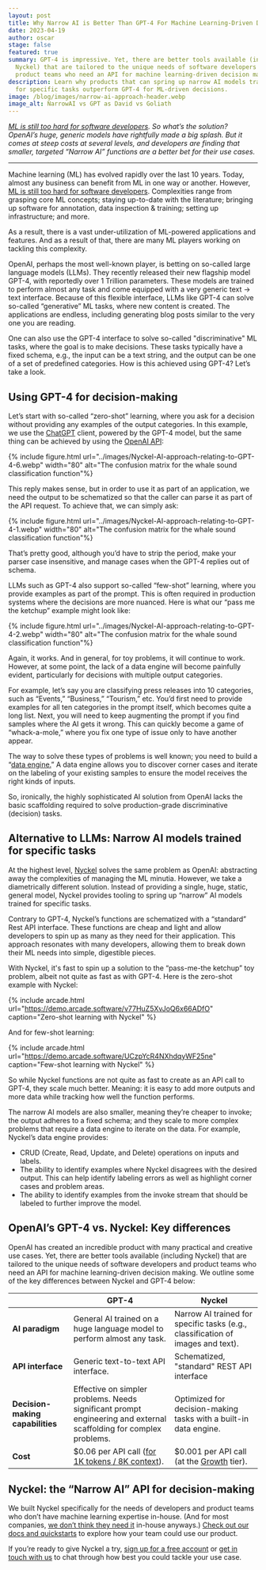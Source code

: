```yaml
---
layout: post
title: Why Narrow AI is Better Than GPT-4 For Machine Learning-Driven Decisions
date: 2023-04-19
author: oscar
stage: false
featured: true
summary: GPT-4 is impressive. Yet, there are better tools available (including
  Nyckel) that are tailored to the unique needs of software developers and
  product teams who need an API for machine learning-driven decision making.
description: Learn why products that can spring up narrow AI models trained
  for specific tasks outperform GPT-4 for ML-driven decisions.
image: /blog/images/narrow-ai-approach-header.webp
image_alt: NarrowAI vs GPT as David vs Goliath
---
```


*[ML is still too hard for software developers](https://www.nyckel.com/blog/ml-too-hard-for-software-developers/). So what’s the solution? OpenAI’s huge, generic models have rightfully made a big splash. But it comes at steep costs at several levels, and developers are finding that smaller, targeted “Narrow AI” functions are a better bet for their use cases.*

- - -

Machine learning (ML) has evolved rapidly over the last 10 years. Today, almost any business can benefit from ML in one way or another. However, [ML is still too hard for software developers](https://www.nyckel.com/blog/ml-too-hard-for-software-developers/). Complexities range from grasping core ML concepts; staying up-to-date with the literature; bringing up software for annotation, data inspection & training; setting up infrastructure; and more.

As a result, there is a vast under-utilization of ML-powered applications and features. And as a result of that, there are many ML players working on tackling this complexity.

OpenAI, perhaps the most well-known player, is betting on so-called large language models (LLMs). They recently released their new flagship model GPT-4, with reportedly over 1 Trillion parameters. These models are trained to perform almost any task and come equipped with a very generic text → text interface. Because of this flexible interface, LLMs like GPT-4 can solve so-called “generative” ML tasks, where new content is created. The applications are endless, including generating blog posts similar to the very one you are reading.

One can also use the GPT-4 interface to solve so-called "discriminative" ML tasks, where the goal is to make decisions. These tasks typically have a fixed schema, e.g., the input can be a text string, and the output can be one of a set of predefined categories. How is this achieved using GPT-4? Let’s take a look.

## Using GPT-4 for decision-making

Let’s start with so-called “zero-shot” learning, where you ask for a decision without providing any examples of the output categories. In this example, we use the [ChatGPT](https://openai.com/chatgpt) client, powered by the GPT-4 model, but the same thing can be achieved by using the [OpenAI API](https://platform.openai.com/docs/introduction):

{% include figure.html url="../images/Nyckel-AI-approach-relating-to-GPT-4-6.webp" width="80" alt="The confusion matrix for the whale sound classification function"%}

This reply makes sense, but in order to use it as part of an application, we need the output to be schematized so that the caller can parse it as part of the API request. To achieve that, we can simply ask:

{% include figure.html url="../images/Nyckel-AI-approach-relating-to-GPT-4-1.webp" width="80" alt="The confusion matrix for the whale sound classification function"%}

That’s pretty good, although you’d have to strip the period, make your parser case insensitive, and manage cases when the GPT-4 replies out of schema.

LLMs such as GPT-4 also support so-called “few-shot” learning, where you provide examples as part of the prompt. This is often required in production systems where the decisions are more nuanced. Here is what our “pass me the ketchup” example might look like:

{% include figure.html url="../images/Nyckel-AI-approach-relating-to-GPT-4-2.webp" width="80" alt="The confusion matrix for the whale sound classification function"%}

Again, it works. And in general, for toy problems, it will continue to work. However, at some point, the lack of a data engine will become painfully evident, particularly for decisions with multiple output categories.

For example, let’s say you are classifying press releases into 10 categories, such as “Events,” “Business,” “Tourism,” etc. You’d first need to provide examples for all ten categories in the prompt itself, which becomes quite a long list. Next, you will need to keep augmenting the prompt if you find samples where the AI gets it wrong. This can quickly become a game of “whack-a-mole,” where you fix one type of issue only to have another appear.

The way to solve these types of problems is well known; you need to build a “[data engine.](https://www.nyckel.com/blog/9-ways-to-use-a-data-engine-to-improve-your-ml-model/)” A data engine allows you to discover corner cases and iterate on the labeling of your existing samples to ensure the model receives the right kinds of inputs.

So, ironically, the highly sophisticated AI solution from OpenAI lacks the basic scaffolding required to solve production-grade discriminative (decision) tasks.

## Alternative to LLMs: Narrow AI models trained for specific tasks

At the highest level, [Nyckel](https://www.nyckel.com) solves the same problem as OpenAI: abstracting away the complexities of managing the ML minutia. However, we take a diametrically different solution. Instead of providing a single, huge, static, general model, Nyckel provides tooling to spring up “narrow” AI models trained for specific tasks.

Contrary to GPT-4, Nyckel’s functions are schematized with a “standard” Rest API interface. These functions are cheap and light and allow developers to spin up as many as they need for their application. This approach resonates with many developers, allowing them to break down their ML needs into simple, digestible pieces.

With Nyckel, it's fast to spin up a solution to the “pass-me-the ketchup” toy problem, albeit not quite as fast as with GPT-4. Here is the zero-shot example with Nyckel:

{% include arcade.html url="https://demo.arcade.software/v77HuZ5XvJoQ6x66ADfO" caption="Zero-shot learning with Nyckel" %}

And for few-shot learning:

{% include arcade.html url="https://demo.arcade.software/UCzpYcR4NXhdqyWF25ne" caption="Few-shot learning with Nyckel" %}

So while Nyckel functions are not quite as fast to create as an API call to GPT-4, they scale much better. Meaning: it is easy to add more outputs and more data while tracking how well the function performs.

The narrow AI models are also smaller, meaning they’re cheaper to invoke; the output adheres to a fixed schema; and they scale to more complex problems that require a data engine to iterate on the data. For example, Nyckel’s data engine provides:

* CRUD (Create, Read, Update, and Delete) operations on inputs and labels.
* The ability to identify examples where Nyckel disagrees with the desired output. This can help identify labeling errors as well as highlight corner cases and problem areas.
* The ability to identify examples from the invoke stream that should be labeled to further improve the model.

## OpenAI’s GPT-4 vs. Nyckel: Key differences

OpenAI has created an incredible product with many practical and creative use cases. Yet, there are better tools available (including Nyckel) that are tailored to the unique needs of software developers and product teams who need an API for machine learning-driven decision making. We outline some of the key differences between Nyckel and GPT-4 below:

|                                   | **GPT-4**                                                                                                          | **Nyckel**                                                                       |
| --------------------------------- | ------------------------------------------------------------------------------------------------------------------ | -------------------------------------------------------------------------------- |
| **AI paradigm**                  | General AI trained on a huge language model to perform almost any task.                                            | N﻿arrow AI trained for specific tasks (e.g., classification of images and text). |
| **API interface**                 | Generic text-to-text API interface.                                                                               | Schematized, "standard" REST API interface                                      |
| **Decision-making capabilities** | Effective on simpler problems. Needs significant prompt engineering and external scaffolding for complex problems. | Optimized for decision-making tasks with a built-in data engine.                |
| **C﻿ost**                         | $0.06 per API call ([for 1K tokens / 8K context](https://openai.com/pricing)).                                    | $0.001 per API call (at the [Growth](https://www.nyckel.com/pricing) tier).       |

## Nyckel: the “Narrow AI” API for decision-making

We built Nyckel specifically for the needs of developers and product teams who don’t have machine learning expertise in-house. (And for most companies, [we don’t think they need it](https://www.nyckel.com/blog/service-oriented-design-applies-to-ml-too/) in-house anyways.) [Check out our docs and quickstarts](https://www.nyckel.com/docs) to explore how your team could use our product.

If you’re ready to give Nyckel a try, [sign up for a free account](https://www.nyckel.com/console) or [get in touch with us](mailto:feeback@nyckel.com) to chat through how best you could tackle your use case.
